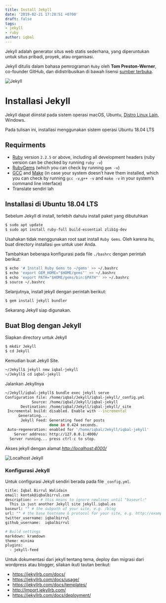 ```yaml
---
title: Install Jekyll
date: '2019-02-21 17:28:51 +0700'
draft: false
tags:
- jekyll
- ruby
author: iqbal
---
```


Jekyll adalah generator situs web statis sederhana, yang diperuntukan untuk situs pribadi, proyek, atau organisasi.

Jekyll ditulis dalam bahasa pemrograman `Ruby` oleh **Tom Preston-Werner**, co-founder GitHub, dan didistribusikan di bawah lisensi [sumber terbuka](https://id.wikipedia.org/wiki/Sumber_terbuka).

![Jekyll](https://earth-id-jkt-1.bal.web.id/assets/gambar/2019/jekyll-logo.png)

# Installasi Jekyll
Jekyll dapat diinstal pada sistem operasi macOS, Ubuntu, [Distro Linux Lain](https://jekyllrb.com/docs/installation/other-linux), Windows.

Pada tulisan ini, installasi menggunakan sistem operasi Ubuntu 18.04 LTS

## Requirments
- [Ruby](https://www.ruby-lang.org/en/downloads/) version `2.2.5` or above, including all development headers (ruby version can be checked by running `ruby -v`)
- [RubyGems](https://rubygems.org/pages/download) (which you can check by running `gem -v`)
- [GCC](https://gcc.gnu.org/install/) and [Make](https://www.gnu.org/software/make/) (in case your system doesn’t have them installed, which you can check by running `gcc -v`,`g++ -v` and `make -v` in your system’s command line interface)
- Translate sendiri lah

## Installasi di Ubuntu 18.04 LTS

Sebelum Jekyll di install, terlebih dahulu install paket yang dibutuhkan
```bash
$ sudo apt update
$ sudo apt install ruby-full build-essential zlib1g-dev
```

Usahakan tidak menggunakan root saat install `Ruby Gems`. Oleh karena itu, buat directory installasi `gem` untuk user Anda.

Tambahkan beberapa konfigurasi pada file `./bashrc` dengan perintah berikut:
```bash
$ echo '# Install Ruby Gems to ~/gems' >> ~/.bashrc
$ echo 'export GEM_HOME="$HOME/gems"' >> ~/.bashrc
$ echo 'export PATH="$HOME/gems/bin:$PATH"' >> ~/.bashrc
$ source ~/.bashrc
```

Selanjutnya, install jekyll dengan perintah berikut:
```bash
$ gem install jekyll bundler
```

Sekarang Jekyll siap digunakan.

## Buat Blog dengan Jekyll

Siapkan directory untuk Jekyll
```bash
$ mkdir Jekyll
$ cd Jekyll
```

Kemudian buat Jekyll Site.
```bash
~/Jekyll$ jekyll new iqbal-jekyll
~/Jekyll$ cd iqbal-jekyll
```

Jalankan Jekyllnya
```bash
~/Jekyll/iqbal-jekyll$ bundle exec jekyll serve
Configuration file: /home/iqbal/Jekyll/iqbal-jekyll/_config.yml
            Source: /home/iqbal/Jekyll/iqbal-jekyll
       Destination: /home/iqbal/Jekyll/iqbal-jekyll/_site
 Incremental build: disabled. Enable with --incremental
      Generating... 
       Jekyll Feed: Generating feed for posts
                    done in 0.424 seconds.
 Auto-regeneration: enabled for '/home/iqbal/Jekyll/iqbal-jekyll'
    Server address: http://127.0.0.1:4000/
  Server running... press ctrl-c to stop.
```

Akses jekyll dengan alamat [_http://localhost:4000/_](http://localhost:4000/)

![Localhost Jekyll](https://earth-id-jkt-1.bal.web.id/assets/gambar/2019/jekyll-localhost.png)

### Konfigurasi Jekyll

Untuk configurasi Jekyll sendiri berada pada file `_config.yml`.
```bash
title: Iqbal Birrul Walidain
email: kontak@iqbalbirrul.com
description: >- # this means to ignore newlines until "baseurl:"
  This is just another Jekyll site jekyll.iqbal.es
baseurl: "" # the subpath of your site, e.g. /blog
url: "" # the base hostname & protocol for your site, e.g. http://example.com
twitter_username: iqbalbirrul
github_username:  iqbalbirrul

# Build settings
markdown: kramdown
theme: minima
plugins:
  - jekyll-feed
```

Untuk dokumentasi dari jekyll tentang tema, deploy dan migrasi dari wordpress atau blogger, silakan ikuti tautan berikut:

- https://jekyllrb.com/docs/
- https://jekyllrb.com/docs/usage/
- https://jekyllrb.com/docs/templates/
- http://import.jekyllrb.com/
- https://jekyllrb.com/docs/deployment/
